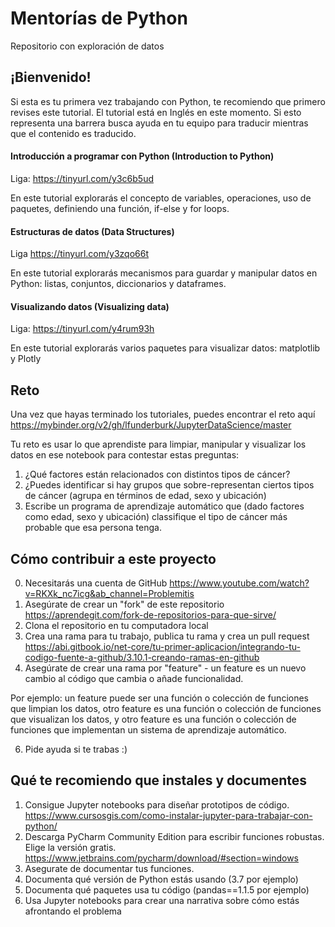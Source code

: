 # Mentorías de Python
Repositorio con exploración de datos 

##  ¡Bienvenido!

Si esta es tu primera vez trabajando con Python, te recomiendo que primero revises este tutorial. El tutorial está en Inglés en este momento. Si esto representa una barrera busca ayuda en tu equipo para traducir mientras que el contenido es traducido. 

#### Introducción a programar con Python (Introduction to Python) 

Liga: https://tinyurl.com/y3c6b5ud

En este tutorial explorarás el concepto de variables, operaciones, uso de paquetes, definiendo una función, if-else y for loops.

#### Estructuras de datos (Data Structures)

Liga https://tinyurl.com/y3zqo66t

En este tutorial explorarás mecanismos para guardar y manipular datos en Python: listas, conjuntos, diccionarios y dataframes. 

#### Visualizando datos (Visualizing data)

Liga: https://tinyurl.com/y4rum93h

En este tutorial explorarás varios paquetes para visualizar datos: matplotlib y Plotly

## Reto

Una vez que hayas terminado los tutoriales, puedes encontrar el reto aquí https://mybinder.org/v2/gh/lfunderburk/JupyterDataScience/master

Tu reto es usar lo que aprendiste para limpiar, manipular y visualizar los datos en ese notebook para contestar estas preguntas:

1. ¿Qué factores están relacionados con distintos tipos de cáncer?
2. ¿Puedes identificar si hay grupos que sobre-representan ciertos tipos de cáncer (agrupa en términos de edad, sexo y ubicación)
3. Escribe un programa de aprendizaje automático que (dado factores como edad, sexo y ubicación) classifique el tipo de cáncer más probable que esa persona tenga. 

## Cómo contribuir a este proyecto

0. Necesitarás una cuenta de GitHub https://www.youtube.com/watch?v=RKXk_nc7icg&ab_channel=Problemitis 
1. Asegúrate de crear un "fork" de este repositorio https://aprendegit.com/fork-de-repositorios-para-que-sirve/
2. Clona el repositorio en tu computadora local
3. Crea una rama para tu trabajo, publica tu rama y crea un pull request https://abi.gitbook.io/net-core/tu-primer-aplicacion/integrando-tu-codigo-fuente-a-github/3.10.1-creando-ramas-en-github 
4. Asegúrate de crear una rama por "feature" - un feature es un nuevo cambio al código que cambia o añade funcionalidad. 
      
Por ejemplo: un feature puede ser una función o colección de funciones que limpian los datos, otro feature es una función o colección de funciones que visualizan los datos, y otro feature es una función o colección de funciones que implementan un sistema de aprendizaje automático. 
            
6. Pide ayuda si te trabas :) 

## Qué te recomiendo que instales y documentes

1. Consigue Jupyter notebooks para diseñar prototipos de código. https://www.cursosgis.com/como-instalar-jupyter-para-trabajar-con-python/
2. Descarga PyCharm Community Edition para escribir funciones robustas. Elige la versión gratis. https://www.jetbrains.com/pycharm/download/#section=windows
3. Asegurate de documentar tus funciones. 
4. Documenta qué versión de Python estás usando (3.7 por ejemplo) 
5. Documenta qué paquetes usa tu código (pandas==1.1.5 por ejemplo)
6. Usa Jupyter notebooks para crear una narrativa sobre cómo estás afrontando el problema

